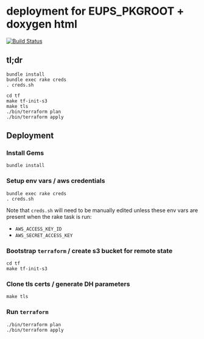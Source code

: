 deployment for EUPS_PKGROOT + doxygen html
===

[![Build Status](https://travis-ci.org/lsst-sqre/deploy-publish-release.png)](https://travis-ci.org/lsst-sqre/deploy-publish-release)

tl;dr
---

    bundle install
    bundle exec rake creds
    . creds.sh

    cd tf
    make tf-init-s3
    make tls
    ./bin/terraform plan
    ./bin/terraform apply

Deployment
---

### Install Gems

    bundle install

### Setup env vars / aws credentials

    bundle exec rake creds
    . creds.sh

Note that `creds.sh` will need to be manually edited unless these env vars are
present when the rake task is run:

* `AWS_ACCESS_KEY_ID`
* `AWS_SECRET_ACCESS_KEY`

### Bootstrap `terraform` / create s3 bucket for remote state

    cd tf
    make tf-init-s3

### Clone tls certs / generate DH parameters

    make tls

### Run `terraform`

    ./bin/terraform plan
    ./bin/terraform apply
